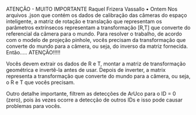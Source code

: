 ATENÇÃO - MUITO IMPORTANTE
Raquel Frizera Vassallo
•
Ontem
Nos arquivos .json que contém os dados de calibração das câmeras do espaço inteligente, a matriz de rotação e translação que representam os parâmetros extrínsecos representam a transformação [R,T] que converte do referencial da câmera para o mundo.
Para resolver o trabalho, de acordo com o modelo de projeção pinhole, vocês precisam da transformação que converte do mundo para a câmera, ou seja, do inverso da matriz fornecida. Então..... ATENÇÃO!!!!!

Vocês devem extrair os dados de R e T, montar a matriz de transformação geométrica e invertê-la antes de usar.
Depois de inverter, a matrix representa a transformação que converte do mundo para a câmera, ou seja, o R e T que vocês precisam. 

Outro detalhe importante, filtrem as detecções de ArUco para o ID = 0 (zero), pois às vezes ocorre a detecção de outros IDs e isso pode causar problemas para vocês.